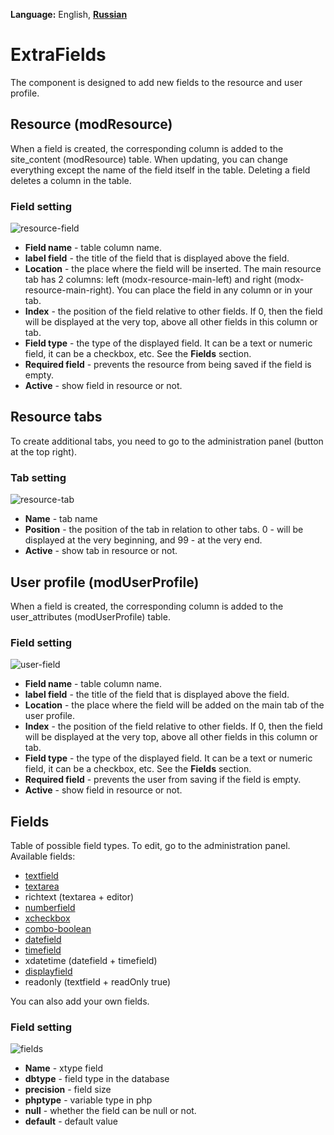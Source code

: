 **Language:** English, **[Russian](/README.md)**

# ExtraFields
The component is designed to add new fields to the resource and user profile.

## Resource (modResource)

When a field is created, the corresponding column is added to the site_content (modResource) table.
When updating, you can change everything except the name of the field itself in the table.
Deleting a field deletes a column in the table.

### Field setting
![resource-field](https://user-images.githubusercontent.com/6839253/151792034-e6677229-45d4-4e8b-94ff-1c81f3cbdbdd.png)

- **Field name** - table column name.
- **label field** - the title of the field that is displayed above the field.
- **Location** - the place where the field will be inserted. The main resource tab has 2 columns: left (modx-resource-main-left) and right (modx-resource-main-right). You can place the field in any column or in your tab.
- **Index** - the position of the field relative to other fields. If 0, then the field will be displayed at the very top, above all other fields in this column or tab.
- **Field type** - the type of the displayed field. It can be a text or numeric field, it can be a checkbox, etc. See the **Fields** section.
- **Required field** - prevents the resource from being saved if the field is empty.
- **Active** - show field in resource or not.


## Resource tabs

To create additional tabs, you need to go to the administration panel (button at the top right).

### Tab setting
![resource-tab](https://user-images.githubusercontent.com/6839253/151792154-42216a9f-5ada-4e8f-9be1-9ac83fa28eb3.png)

- **Name** - tab name
- **Position** - the position of the tab in relation to other tabs. 0 - will be displayed at the very beginning, and 99 - at the very end.
- **Active** - show tab in resource or not.


## User profile (modUserProfile)

When a field is created, the corresponding column is added to the user_attributes (modUserProfile) table.

### Field setting
![user-field](https://user-images.githubusercontent.com/6839253/151792225-d811b26d-c804-4558-8575-2663da1d5074.png)

- **Field name** - table column name.
- **label field** - the title of the field that is displayed above the field.
- **Location** - the place where the field will be added on the main tab of the user profile.
- **Index** - the position of the field relative to other fields. If 0, then the field will be displayed at the very top, above all other fields in this column or tab.
- **Field type** - the type of the displayed field. It can be a text or numeric field, it can be a checkbox, etc. See the **Fields** section.
- **Required field** - prevents the user from saving if the field is empty.
- **Active** - show field in resource or not.


## Fields

Table of possible field types. To edit, go to the administration panel.
Available fields:
 - [textfield](http://cdn.sencha.com/ext/gpl/3.4.1.1/docs/#!/api/Ext.form.TextField)
 - [textarea](http://cdn.sencha.com/ext/gpl/3.4.1.1/docs/#!/api/Ext.form.TextArea)
 - richtext (textarea + editor)
 - [numberfield](http://cdn.sencha.com/ext/gpl/3.4.1.1/docs/#!/api/Ext.form.NumberField)
 - [xcheckbox](http://cdn.sencha.com/ext/gpl/3.4.1.1/docs/#!/api/Ext.form.Checkbox)
 - [combo-boolean](http://cdn.sencha.com/ext/gpl/3.4.1.1/docs/#!/api/Ext.form.ComboBox)
 - [datefield](http://cdn.sencha.com/ext/gpl/3.4.1.1/docs/#!/api/Ext.form.DateField)
 - [timefield](http://cdn.sencha.com/ext/gpl/3.4.1.1/docs/#!/api/Ext.form.TimeField)
 - xdatetime (datefield + timefield)
 - [displayfield](http://cdn.sencha.com/ext/gpl/3.4.1.1/docs/#!/api/Ext.form.DisplayField)
 - readonly (textfield + readOnly true)

You can also add your own fields.

### Field setting
![fields](https://user-images.githubusercontent.com/6839253/151792289-86f21a3a-a3e4-4ea9-a576-22720c714d68.png)

- **Name** - xtype field
- **dbtype** - field type in the database
- **precision** - field size
- **phptype** - variable type in php
- **null** - whether the field can be null or not.
- **default** - default value